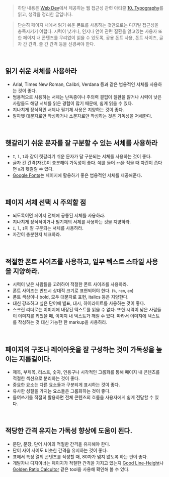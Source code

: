> 하단 내용은 [Web Dev](https://web.dev/)에서 제공하는 웹 접근성 관련 아티클 [10. Typography](https://web.dev/learn/accessibility/typography/)를 읽고, 생각을 정리한 글입니다.

> 단순히 페이지 내에서 읽기 쉬운 폰트를 사용하는 것만으로는 디지털 접근성을 충족시키기 어렵다. 시력이 낮거나, 인지나 언어 관련 질환을 앓고있는 사용자 또한 페이지 내 콘텐츠를 무리없이 읽을 수 있도록, 공용 폰트 사용, 폰트 사이즈, 글자 간 간격, 줄 간 간격 등을 신경써야 한다.

<br>

## 읽기 쉬운 서체를 사용하라

- Arial, Times New Roman, Calibri, Verdana 등과 같은 범용적인 서체를 사용하는 것이 좋다.
- 범용적으로 사용하는 서체는 난독증이나 주의력 결핍이 질환을 앓거나 시력이 낮은 사람들도 해당 서체를 읽은 경험이 많기 때문에, 쉽게 읽을 수 있다.
- 지나치게 장식적인 서체나 필기체 사용은 지양하는 것이 좋다.
- 알파벳 대문자로만 작성하거나 소문자로만 작성하는 것은 가독성을 저해한다.

<br>

## 헷갈리기 쉬운 문자를 잘 구분할 수 있는 서체를 사용하라

- `I`, `l`, `1`과 같이 헷갈리기 쉬운 문자가 달 구분되는 서체를 사용하는 것이 좋다.
- 글자 간 간격(자간)이 충분해야 가독성이 좋다. 예를 들어 `rn`을 적을 때 자간이 좁다면 `m`과 헷갈릴 수 있다.
- [Google Fonts](https://fonts.google.com/)는 페이지에 활용하기 좋은 범용적인 서체를 제공해준다.

<br>

## 페이지 서체 선택 시 주의할 점

- 되도록이면 페이지 전체에 공통된 서체를 사용하라.
- 지나치게 장식적이거나 필기체의 서체를 사용하는 것을 지양하라.
- `I`, `l`, `1`이 잘 구분되는 서체를 사용하라.
- 자간이 충분한지 체크하라.

<br>

## 적절한 폰트 사이즈를 사용하고, 일부 텍스트 스타일 사용을 지양하라.

- 시력이 낮은 사람들을 고려하여 적절한 폰트 사이즈를 사용하라.
- 폰트 사이즈는 반드시 상대적 크기로 표현되어야 한다. (`%`, `rem`, `em`)
- 폰트 색상이나 bold, 모두 대문자로 표현, italics 등은 지양한다.
- 대신 강조하고 싶은 단어에 별표, 대시, 하이라이트를 사용하는 것이 좋다.
- 스크린 리더로는 이미지에 내장된 텍스트를 읽을 수 없다. 또한 시력이 낮은 사람들이 이미지를 키웠을 때, 이미지 내 텍스트가 깨질 수 있다. 따라서 이미지에 텍스트를 작성하는 것 대신 가능한 한 markup을 사용하라.

<br>

## 페이지의 구조나 레이아웃을 잘 구성하는 것이 가독성을 높이는 지름길이다.

- 제목, 부제목, 리스트, 숫자, 인용구나 시각적인 그룹화를 통해 페이지 내 콘텐츠를 적절한 섹션으로 분리하는 것이 좋다.
- 중요한 요소는 다른 요소들과 구분되게 표시하는 것이 좋다.
- 유사한 성질을 가지는 요소들은 그룹화하는 것이 좋다.
- 들여쓰기를 적절히 활용하면 전체 콘텐츠의 흐름을 사용자에게 쉽게 전달할 수 있다.

<br>

## 적당한 간격 유지는 가독성 향상에 도움이 된다.

- 문단, 문장, 단어 사이의 적절한 간격을 유지해야 한다.
- 단어 사이 사이도 비슷한 간격을 유지하는 것이 좋다.
- 표에서 특정 열의 콘텐츠를 작성할 때, 80자가 넘지 않도록 하는 편이 좋다.
- 개발자나 디자이너는 페이지가 적절한 간격을 가지고 있는지 [Good Line-Height](https://www.thegoodlineheight.com/)나 [Golden Ratio Calcultor](https://grtcalculator.com/) 같은 tool을 사용해 확인해 볼 수 있다.
